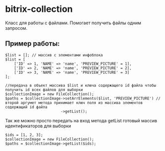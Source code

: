 # bitrix-collection
Класс для работы с файлами. 
Помогает получить файлы одним запросом.
## Пример работы:
```
$list = []; // массив с элементами инфоблока
$list = [
    ['ID' => 1, 'NAME' => 'name', 'PREVIEW_PICTURE' = 1],
    ['ID' => 2, 'NAME' => 'name', 'PREVIEW_PICTURE' = 2],
    ['ID' => 3, 'NAME' => 'name', 'PREVIEW_PICTURE' = 3]
];

//передача в объект массива $list и ключа содержащего id файла чтобы получить id всех файлов для выборки
$collectionImage = new FileCollection();
$paths = $collectionImage->setArrElements($list, 'PREVIEW_PICTURE') //второй аргумет метода принимает ключ поля из массива элементов содержащий id файла
                         ->getList();
```
                         
Так же можно просто передать на вход метода getList готовый массив идентификаторов для выборки
```
$ids = [1, 2, 3];
$collectionImage = new FileCollection();
$paths = $collectionImage->getList($ids);
```
